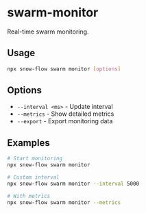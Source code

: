 # swarm-monitor

Real-time swarm monitoring.

## Usage
```bash
npx snow-flow swarm monitor [options]
```

## Options
- `--interval <ms>` - Update interval
- `--metrics` - Show detailed metrics
- `--export` - Export monitoring data

## Examples
```bash
# Start monitoring
npx snow-flow swarm monitor

# Custom interval
npx snow-flow swarm monitor --interval 5000

# With metrics
npx snow-flow swarm monitor --metrics
```
